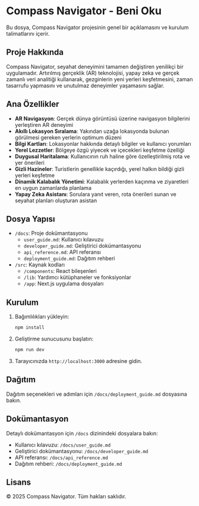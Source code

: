 # Compass Navigator - Beni Oku

Bu dosya, Compass Navigator projesinin genel bir açıklamasını ve kurulum talimatlarını içerir.

## Proje Hakkında

Compass Navigator, seyahat deneyimini tamamen değiştiren yenilikçi bir uygulamadır. Artırılmış gerçeklik (AR) teknolojisi, yapay zeka ve gerçek zamanlı veri analitiği kullanarak, gezginlerin yeni yerleri keşfetmesini, zaman tasarrufu yapmasını ve unutulmaz deneyimler yaşamasını sağlar.

## Ana Özellikler

- **AR Navigasyon**: Gerçek dünya görüntüsü üzerine navigasyon bilgilerini yerleştiren AR deneyimi
- **Akıllı Lokasyon Sıralama**: Yakından uzağa lokasyonda bulunan görülmesi gereken yerlerin optimum düzeni
- **Bilgi Kartları**: Lokasyonlar hakkında detaylı bilgiler ve kullanıcı yorumları
- **Yerel Lezzetler**: Bölgeye özgü yiyecek ve içecekleri keşfetme özelliği
- **Duygusal Haritalama**: Kullanıcının ruh haline göre özelleştirilmiş rota ve yer önerileri
- **Gizli Hazineler**: Turistlerin genellikle kaçırdığı, yerel halkın bildiği gizli yerleri keşfetme
- **Dinamik Kalabalık Yönetimi**: Kalabalık yerlerden kaçınma ve ziyaretleri en uygun zamanlarda planlama
- **Yapay Zeka Asistanı**: Sorulara yanıt veren, rota önerileri sunan ve seyahat planları oluşturan asistan

## Dosya Yapısı

- `/docs`: Proje dokümantasyonu
  - `user_guide.md`: Kullanıcı kılavuzu
  - `developer_guide.md`: Geliştirici dokümantasyonu
  - `api_reference.md`: API referansı
  - `deployment_guide.md`: Dağıtım rehberi
- `/src`: Kaynak kodları
  - `/components`: React bileşenleri
  - `/lib`: Yardımcı kütüphaneler ve fonksiyonlar
  - `/app`: Next.js uygulama dosyaları

## Kurulum

1. Bağımlılıkları yükleyin:
   ```bash
   npm install
   ```

2. Geliştirme sunucusunu başlatın:
   ```bash
   npm run dev
   ```

3. Tarayıcınızda `http://localhost:3000` adresine gidin.

## Dağıtım

Dağıtım seçenekleri ve adımları için `/docs/deployment_guide.md` dosyasına bakın.

## Dokümantasyon

Detaylı dokümantasyon için `/docs` dizinindeki dosyalara bakın:

- Kullanıcı kılavuzu: `/docs/user_guide.md`
- Geliştirici dokümantasyonu: `/docs/developer_guide.md`
- API referansı: `/docs/api_reference.md`
- Dağıtım rehberi: `/docs/deployment_guide.md`

## Lisans

© 2025 Compass Navigator. Tüm hakları saklıdır.
